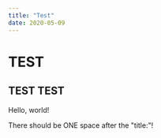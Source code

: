 ```yaml
---
title: "Test"
date: 2020-05-09
---
```



# TEST

## TEST TEST

Hello, world!

There should be ONE space after the "title:"!
